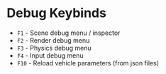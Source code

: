 # Debug Keybinds

- `F1` - Scene debug menu / inspector
- `F2` - Render debug menu
- `F3` - Physics debug menu
- `F4` - Input debug menu
- `F10` - Reload vehicle parameters (from json files)
